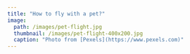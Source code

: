 ```yaml
---
title: "How to fly with a pet?"
image: 
  path: /images/pet-flight.jpg
  thumbnail: /images/pet-flight-400x200.jpg
  caption: "Photo from [Pexels](https://www.pexels.com)"
---
```

